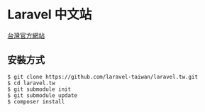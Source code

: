 # Laravel 中文站

[台灣官方網站][1]

## 安裝方式

```
$ git clone https://github.com/laravel-taiwan/laravel.tw.git
$ cd laravel.tw
$ git submodule init
$ git submodule update
$ composer install
```

[1]:http://laravel.tw
